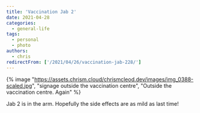 ```yaml
---
title: 'Vaccination Jab 2'
date: 2021-04-28
categories:
  - general-life
tags:
  - personal
  - photo
authors:
  - chris
redirectFrom: ['/2021/04/26/vaccination-jab-228/']
---
```


{% image "https://assets.chrism.cloud/chrismcleod.dev/images/img_0388-scaled.jpg", "signage outside the vaccination centre", "Outside the vaccination centre. Again" %}

Jab 2 is in the arm. Hopefully the side effects are as mild as last time!
